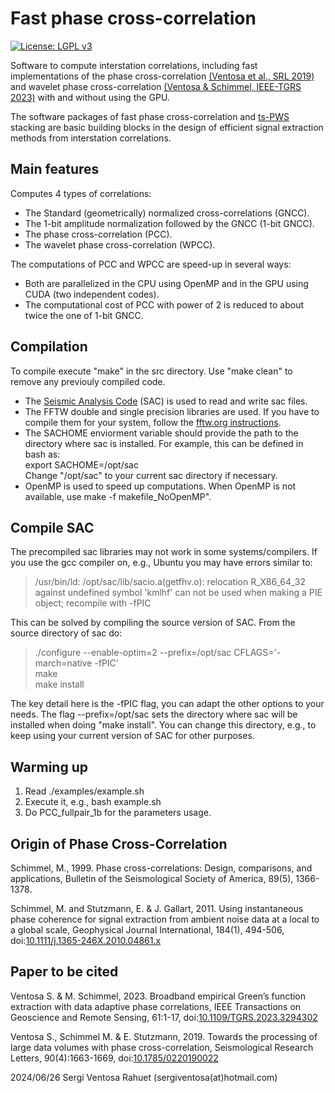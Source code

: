 Fast phase cross-correlation
============================

[![License: LGPL v3](https://img.shields.io/badge/License-LGPL%20v3-blue.svg)](https://www.gnu.org/licenses/lgpl-3.0)

Software to compute interstation correlations, including fast implementations of the 
phase cross-correlation [(Ventosa et al., SRL 2019)](https://doi.org/10.1785/0220190022) and wavelet phase cross-correlation
[(Ventosa & Schimmel, IEEE-TGRS 2023)](https://doi.org/10.1109/TGRS.2023.3294302) with and without using the GPU.

The software packages of fast phase cross-correlation and [ts-PWS](https://github.com/sergiventosa/ts-PWS) 
stacking are basic building blocks in the design of efficient signal extraction methods 
from interstation correlations.

Main features
-------------
Computes 4 types of correlations:
 * The Standard (geometrically) normalized cross-correlations (GNCC).
 * The 1-bit amplitude normalization followed by the GNCC (1-bit GNCC).
 * The phase cross-correlation (PCC).
 * The wavelet phase cross-correlation (WPCC).

The computations of PCC and WPCC are speed-up in several ways:
 * Both are parallelized in the CPU using OpenMP and in the GPU using CUDA (two independent codes).
 * The computational cost of PCC with power of 2 is reduced to about twice the one of 1-bit GNCC.

Compilation
-----------
To compile execute "make" in the src directory. Use "make clean" to remove 
any previouly compiled code.

 * The [Seismic Analysis Code](http://ds.iris.edu/ds/nodes/dmc/software/downloads/sac/) (SAC) is used to read and write sac files.
 * The FFTW double and single precision libraries are used. If you have to compile them 
   for your system, follow the [fftw.org instructions](http://www.fftw.org/fftw3_doc/Installation-and-Customization.html#Installation-and-Customization). 
 * The SACHOME enviorment variable should provide the path to the directory where sac is
   installed. For example, this can be defined in bash as:  
   export SACHOME=/opt/sac  
   Change "/opt/sac" to your current sac directory if necessary.
 * OpenMP is used to speed up computations. When OpenMP is not available, use 
   make -f makefile_NoOpenMP".

Compile SAC
-----------
The precompiled sac libraries may not work in some systems/compilers. If you use the gcc 
compiler on, e.g., Ubuntu you may have errors similar to:
>  /usr/bin/ld: /opt/sac/lib/sacio.a(getfhv.o): relocation R_X86_64_32 against undefined symbol 'kmlhf' can not be used when making a PIE object; recompile with -fPIC

This can be solved by compiling the source version of SAC. From the source directory of sac do:
>  ./configure --enable-optim=2 --prefix=/opt/sac CFLAGS='-march=native -fPIC' \
>  make \
>  make install

The key detail here is the -fPIC flag, you can adapt the other options to your needs.
The flag --prefix=/opt/sac sets the directory where sac will be installed when doing 
"make install". You can change this directory, e.g., to keep using your current 
version of SAC for other purposes.

Warming up
----------
 1. Read ./examples/example.sh
 2. Execute it, e.g., bash example.sh
 3. Do PCC_fullpair_1b for the parameters usage.
   
Origin of Phase Cross-Correlation
---------------------------------
Schimmel, M., 1999. Phase cross-correlations: Design, comparisons, and applications,
Bulletin of the Seismological Society of America, 89(5), 1366-1378.

Schimmel, M. and Stutzmann, E. & J. Gallart, 2011. Using instantaneous phase coherence 
for signal extraction from ambient noise data at a local to a global scale, Geophysical 
Journal International, 184(1), 494-506, doi:[10.1111/j.1365-246X.2010.04861.x](https://doi.org/10.1111/j.1365-246X.2010.04861.x)
   
Paper to be cited
-----------------
Ventosa S. & M. Schimmel, 2023. Broadband empirical Green’s function extraction
with data adaptive phase correlations, IEEE Transactions on Geoscience and Remote Sensing,
61:1-17, doi:[10.1109/TGRS.2023.3294302](https://doi.org/10.1109/TGRS.2023.3294302)

Ventosa S., Schimmel M. & E. Stutzmann, 2019. Towards the processing of large data 
volumes with phase cross-correlation, Seismological Research Letters, 90(4):1663-1669, 
doi:[10.1785/0220190022](https://doi.org/10.1785/0220190022)

2024/06/26 Sergi Ventosa Rahuet (sergiventosa(at)hotmail.com)
